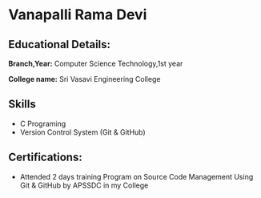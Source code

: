 # Vanapalli Rama Devi 

## Educational Details:

**Branch,Year:** Computer Science Technology,1st year

**College name:** Sri Vasavi Engineering College

## Skills

- C Programing
- Version Control System (Git & GitHub)

## Certifications:

- Attended 2 days training Program on Source Code Management Using Git & GitHub by APSSDC in my College
